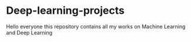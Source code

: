 # Deep-learning-projects
Hello everyone this repository contains all my works on Machine Learning and Deep Learning

